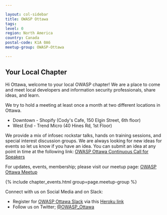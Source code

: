 ```yaml
---

layout: col-sidebar
title: OWASP Ottawa
tags: 
level: 0
region: North America
country: Canada
postal-code: K1A 0A6
meetup-group: OWASP-Ottawa

---
```


## Your Local Chapter

Hi Ottawa, welcome to your local OWASP chapter\! We are a place to come
and meet local developers and information security professionals, share
ideas, and learn. 

We try to hold a meeting at least once a month at two different locations in Ottawa.
* Downtown - Shopify (Cody's Cafe, 150 Elgin Street, 6th floor) 
* West End - Trend Micro (40 Hines Rd, 1st Floor)

We provide a mix of infosec rockstar talks,
hands on training sessions, and special interest discussion groups. We
are always looking for new ideas for events so let us know if you have
an idea. You can submit an idea at any point in time at the following link:
[OWASP Ottawa Continuous Call for Speakers](https://sessionize.com/owasp-ottawa-continuous-call-for-speaker/)

For updates, events, membership; please visit our meetup page: [OWASP Ottawa Meetup](https://www.meetup.com/OWASP-Ottawa/)

{% include chapter_events.html group=page.meetup-group %}

Connect with us on Social Media and on Slack:
* Register for [OWASP Ottawa Slack](https://owaspottawa.slack.com/) via this [Heroku link](https://owaspottawa.herokuapp.com/)
* Follow us on Twitter; [@OWASP_Ottawa](https://twitter.com/OWASP_Ottawa)


